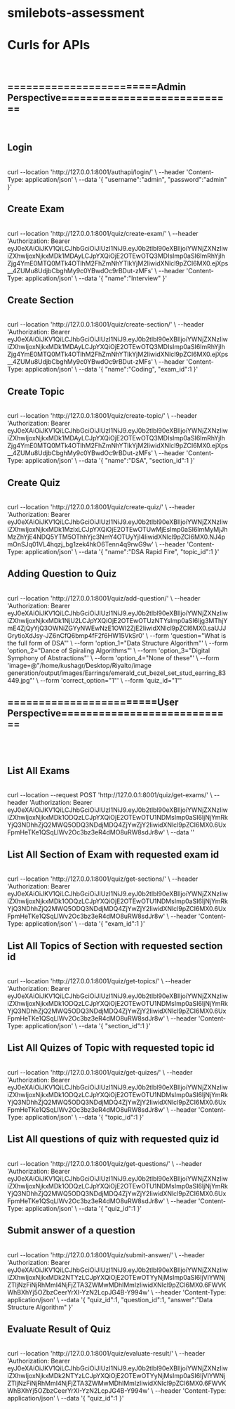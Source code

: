 # smilebots-assessment

<h1>Curls for APIs </h1>
<br>
<h2>========================Admin Perspective============================</h2>
<br>
<h2>Login</h2>
<br>
curl --location 'http://127.0.0.1:8001/authapi/login/' \
--header 'Content-Type: application/json' \
--data '{
    "username":"admin",
    "password":"admin"
}'
<br>
<h2>Create Exam</h2>
<br>
curl --location 'http://127.0.0.1:8001/quiz/create-exam/' \
--header 'Authorization: Bearer eyJ0eXAiOiJKV1QiLCJhbGciOiJIUzI1NiJ9.eyJ0b2tlbl90eXBlIjoiYWNjZXNzIiwiZXhwIjoxNjkxMDk1MDAyLCJpYXQiOjE2OTEwOTQ3MDIsImp0aSI6ImRhYjlhZjg4YmE0MTQ0MTk4OTlhM2FhZmNhYTlkYjM2IiwidXNlcl9pZCI6MX0.ejXps__4ZUMu8UdjbCbghMy9c0YBwdOc9rBDut-zMFs' \
--header 'Content-Type: application/json' \
--data '{
    "name":"Interview"
}'
<br>
<h2>Create Section</h2>
<br>
curl --location 'http://127.0.0.1:8001/quiz/create-section/' \
--header 'Authorization: Bearer eyJ0eXAiOiJKV1QiLCJhbGciOiJIUzI1NiJ9.eyJ0b2tlbl90eXBlIjoiYWNjZXNzIiwiZXhwIjoxNjkxMDk1MDAyLCJpYXQiOjE2OTEwOTQ3MDIsImp0aSI6ImRhYjlhZjg4YmE0MTQ0MTk4OTlhM2FhZmNhYTlkYjM2IiwidXNlcl9pZCI6MX0.ejXps__4ZUMu8UdjbCbghMy9c0YBwdOc9rBDut-zMFs' \
--header 'Content-Type: application/json' \
--data '{
    "name":"Coding",
    "exam_id":1
}'
<br>
<h2>Create Topic</h2>
<br>
curl --location 'http://127.0.0.1:8001/quiz/create-topic/' \
--header 'Authorization: Bearer eyJ0eXAiOiJKV1QiLCJhbGciOiJIUzI1NiJ9.eyJ0b2tlbl90eXBlIjoiYWNjZXNzIiwiZXhwIjoxNjkxMDk1MDAyLCJpYXQiOjE2OTEwOTQ3MDIsImp0aSI6ImRhYjlhZjg4YmE0MTQ0MTk4OTlhM2FhZmNhYTlkYjM2IiwidXNlcl9pZCI6MX0.ejXps__4ZUMu8UdjbCbghMy9c0YBwdOc9rBDut-zMFs' \
--header 'Content-Type: application/json' \
--data '{
    "name":"DSA",
    "section_id":1
}'
<br>
<h2>Create Quiz</h2>
<br>
curl --location 'http://127.0.0.1:8001/quiz/create-quiz/' \
--header 'Authorization: Bearer eyJ0eXAiOiJKV1QiLCJhbGciOiJIUzI1NiJ9.eyJ0b2tlbl90eXBlIjoiYWNjZXNzIiwiZXhwIjoxNjkxMDk1MzIxLCJpYXQiOjE2OTEwOTUwMjEsImp0aSI6ImMyMjJhMzZhYjE4NDQ5YTM5OThhYjc3NmY4OTUyYjI4IiwidXNlcl9pZCI6MX0.NJ4pmOnSJq01VL4hqzj_bg1zek4hkO6Tenn4q9rwG9w' \
--header 'Content-Type: application/json' \
--data '{
    "name":"DSA Rapid Fire",
    "topic_id":1
}'
<br>
<h2>Adding Question to Quiz</h2>
<br>
curl --location 'http://127.0.0.1:8001/quiz/add-question/' \
--header 'Authorization: Bearer eyJ0eXAiOiJKV1QiLCJhbGciOiJIUzI1NiJ9.eyJ0b2tlbl90eXBlIjoiYWNjZXNzIiwiZXhwIjoxNjkxMDk1NjU2LCJpYXQiOjE2OTEwOTUzNTYsImp0aSI6Ijg3MThjYmE4ZjQyYjQ3OWNiZGYyNWEwNzE1OWI2ZjE2IiwidXNlcl9pZCI6MX0.saUJJGrytioXdJsy-JZ6nCfQ6bmp4fF2f6HW15VkSr0' \
--form 'question="What is the full form of DSA"' \
--form 'option_1="Data Structure Algorithm"' \
--form 'option_2="Dance of Spiraling Algorithms"' \
--form 'option_3="Digital Symphony of Abstractions"' \
--form 'option_4="None of these"' \
--form 'image=@"/home/kushagr/Desktop/Riyalto/image generation/output/images/Earrings/emerald_cut_bezel_set_stud_earring_83449.jpg"' \
--form 'correct_option="1"' \
--form 'quiz_id="1"'

<br>
<h2>========================User Perspective============================</h2>
<br>
<br>
<h2>List All Exams</h2>
<br>
curl --location --request POST 'http://127.0.0.1:8001/quiz/get-exams/' \
--header 'Authorization: Bearer eyJ0eXAiOiJKV1QiLCJhbGciOiJIUzI1NiJ9.eyJ0b2tlbl90eXBlIjoiYWNjZXNzIiwiZXhwIjoxNjkxMDk1ODQzLCJpYXQiOjE2OTEwOTU1NDMsImp0aSI6IjNjYmRkYjQ3NDhhZjQ2MWQ5ODQ3NDdjMDQ4ZjYwZjY2IiwidXNlcl9pZCI6MX0.6UxFpmHeTKe1QSqLlWv2Oc3bz3eR4dMO8uRW8sdJr8w' \
--data ''
<br>
<h2>List All Section of Exam with requested exam id</h2>
<br>
curl --location 'http://127.0.0.1:8001/quiz/get-sections/' \
--header 'Authorization: Bearer eyJ0eXAiOiJKV1QiLCJhbGciOiJIUzI1NiJ9.eyJ0b2tlbl90eXBlIjoiYWNjZXNzIiwiZXhwIjoxNjkxMDk1ODQzLCJpYXQiOjE2OTEwOTU1NDMsImp0aSI6IjNjYmRkYjQ3NDhhZjQ2MWQ5ODQ3NDdjMDQ4ZjYwZjY2IiwidXNlcl9pZCI6MX0.6UxFpmHeTKe1QSqLlWv2Oc3bz3eR4dMO8uRW8sdJr8w' \
--header 'Content-Type: application/json' \
--data '{
    "exam_id":1
}'
<br>
<h2>List All Topics of Section with requested section id</h2>
<br>
curl --location 'http://127.0.0.1:8001/quiz/get-topics/' \
--header 'Authorization: Bearer eyJ0eXAiOiJKV1QiLCJhbGciOiJIUzI1NiJ9.eyJ0b2tlbl90eXBlIjoiYWNjZXNzIiwiZXhwIjoxNjkxMDk1ODQzLCJpYXQiOjE2OTEwOTU1NDMsImp0aSI6IjNjYmRkYjQ3NDhhZjQ2MWQ5ODQ3NDdjMDQ4ZjYwZjY2IiwidXNlcl9pZCI6MX0.6UxFpmHeTKe1QSqLlWv2Oc3bz3eR4dMO8uRW8sdJr8w' \
--header 'Content-Type: application/json' \
--data '{
    "section_id":1
}'
<br>
<h2>List All Quizes of Topic with requested topic id</h2>
<br>
curl --location 'http://127.0.0.1:8001/quiz/get-quizes/' \
--header 'Authorization: Bearer eyJ0eXAiOiJKV1QiLCJhbGciOiJIUzI1NiJ9.eyJ0b2tlbl90eXBlIjoiYWNjZXNzIiwiZXhwIjoxNjkxMDk1ODQzLCJpYXQiOjE2OTEwOTU1NDMsImp0aSI6IjNjYmRkYjQ3NDhhZjQ2MWQ5ODQ3NDdjMDQ4ZjYwZjY2IiwidXNlcl9pZCI6MX0.6UxFpmHeTKe1QSqLlWv2Oc3bz3eR4dMO8uRW8sdJr8w' \
--header 'Content-Type: application/json' \
--data '{
    "topic_id":1
}'
<br>
<h2>List All questions of quiz with requested quiz id</h2>
<br>
curl --location 'http://127.0.0.1:8001/quiz/get-questions/' \
--header 'Authorization: Bearer eyJ0eXAiOiJKV1QiLCJhbGciOiJIUzI1NiJ9.eyJ0b2tlbl90eXBlIjoiYWNjZXNzIiwiZXhwIjoxNjkxMDk1ODQzLCJpYXQiOjE2OTEwOTU1NDMsImp0aSI6IjNjYmRkYjQ3NDhhZjQ2MWQ5ODQ3NDdjMDQ4ZjYwZjY2IiwidXNlcl9pZCI6MX0.6UxFpmHeTKe1QSqLlWv2Oc3bz3eR4dMO8uRW8sdJr8w' \
--header 'Content-Type: application/json' \
--data '{
    "quiz_id":1
}'
<br>
<h2>Submit answer of a question</h2>
<br>
curl --location 'http://127.0.0.1:8001/quiz/submit-answer/' \
--header 'Authorization: Bearer eyJ0eXAiOiJKV1QiLCJhbGciOiJIUzI1NiJ9.eyJ0b2tlbl90eXBlIjoiYWNjZXNzIiwiZXhwIjoxNjkxMDk2NTYzLCJpYXQiOjE2OTEwOTYyNjMsImp0aSI6IjVlYWNjZTljNzFiNjRhMmI4NjFjZTA3ZWMwMDhlMmIzIiwidXNlcl9pZCI6MX0.6FWVKWhBXhYj5OZbzCeerYrXI-YzN2LcpJG4B-Y994w' \
--header 'Content-Type: application/json' \
--data '{
    "quiz_id":1,
    "question_id":1,
    "answer":"Data Structure Algorithm"
}'
<br>
<h2>Evaluate Result of Quiz</h2>
<br>
curl --location 'http://127.0.0.1:8001/quiz/evaluate-result/' \
--header 'Authorization: Bearer eyJ0eXAiOiJKV1QiLCJhbGciOiJIUzI1NiJ9.eyJ0b2tlbl90eXBlIjoiYWNjZXNzIiwiZXhwIjoxNjkxMDk2NTYzLCJpYXQiOjE2OTEwOTYyNjMsImp0aSI6IjVlYWNjZTljNzFiNjRhMmI4NjFjZTA3ZWMwMDhlMmIzIiwidXNlcl9pZCI6MX0.6FWVKWhBXhYj5OZbzCeerYrXI-YzN2LcpJG4B-Y994w' \
--header 'Content-Type: application/json' \
--data '{
    "quiz_id":1
}'
